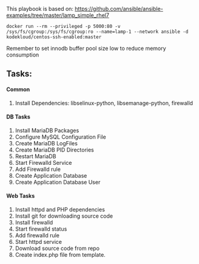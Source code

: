 
This playbook is based on:
https://github.com/ansible/ansible-examples/tree/master/lamp_simple_rhel7

``
docker run --rm --privileged -p 5000:80 -v /sys/fs/cgroup:/sys/fs/cgroup:ro --name=lamp-1 --network ansible -d kodekloud/centos-ssh-enabled:master
``

Remember to set innodb buffer pool size low to reduce memory consumption

## Tasks:

#### Common
1. Install Dependencies: libselinux-python, libsemanage-python, firewalld

#### DB Tasks
1. Install MariaDB Packages
2. Configure MySQL Configuration File
3. Create MariaDB LogFiles
4. Create MariaDB PID Directories
5. Restart MariaDB
6. Start Firewalld Service
7. Add Firewalld rule
8. Create Application Database
9. Create Application Database User

#### Web Tasks
1. Install httpd and PHP dependencies
2. Install git for downloading source code
3. Install firewalld
4. Start firewalld status
5. Add firewalld rule
6. Start httpd service
7. Download source code from repo
8. Create index.php file from template.